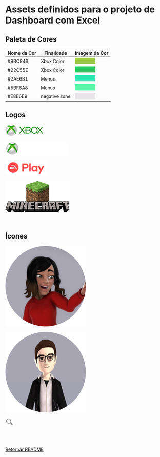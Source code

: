 # Assets definidos para o projeto de Dashboard com Excel

## Paleta de Cores


| Nome da Cor | Finalidade       | Imagem da Cor                |
|-------------|------------------|------------------------------|
| \#9BC848    | Xbox Color       | ![](./assets/cor_9BC848.png) |
| \#22C55E    | Xbox Color       | ![](./assets/cor_22C55E.png) |
| \#2AE6B1    | Menus            | ![](./assets/cor_2AE6B1.png) |
| \#5BF6A8    | Menus            | ![](./assets/cor_5BF6A8.png) |
| \#E8E6E9    | negative zone    | ![](./assets/cor_E8E6E9.png) |



## Logos

![](./assets/logo_xbox.png)

![](./assets/logo_xbox_one.png)

![](./assets/logo_ea_play.png)

![](./assets/logo_minecraft.png)

<br>

## Ícones

![](./assets/icone_usuario_1.png)

![](./assets/icone_usuario_2.png)

![](./assets/icone_lupa.png)


<br>
<br>

[Retornar README](README.md)
